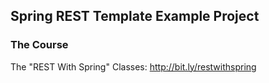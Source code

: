 ## Spring REST Template Example Project

### The Course
The "REST With Spring" Classes: http://bit.ly/restwithspring
